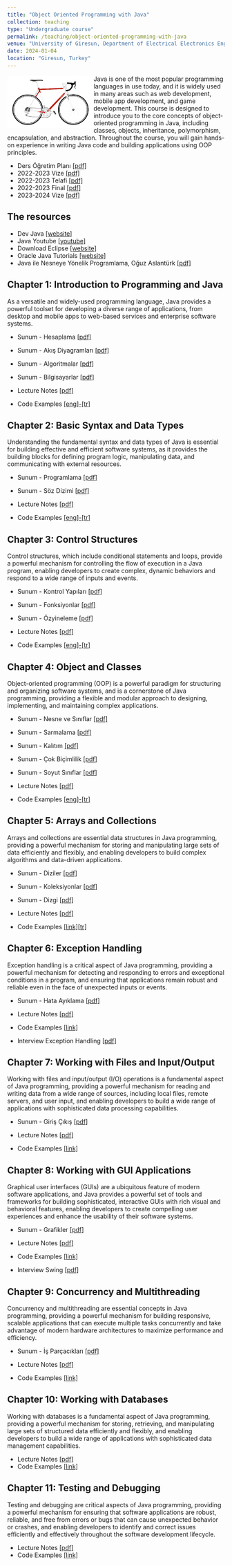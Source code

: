 ```yaml
---
title: "Object Oriented Programming with Java"
collection: teaching
type: "Undergraduate course"
permalink: /teaching/object-oriented-programming-with-java
venue: "University of Giresun, Department of Electrical Electronics Engineering"
date: 2024-01-04
location: "Giresun, Turkey"
---
```


<img align="left" width="200" alt="object oriented programming" src="/images/teaching/object-oriented-course-i.png"> Java is one of the most popular programming languages in use today, and it is widely used in many areas such as web development, mobile app development, and game development. This course is designed to introduce you to the core concepts of object-oriented programming in Java, including classes, objects, inheritance, polymorphism, encapsulation, and abstraction. Throughout the course, you will gain hands-on experience in writing Java code and building applications using OOP principles. 

* Ders Öğretim Planı <a href="../files/java/slides/Bolum_00_Ders_Ogretim_Planı.pdf">[pdf]</a>
* 2022-2023 Vize <a href="../files/java/slides/2022-2023-vize-cevaplar.pdf">[pdf]</a>
* 2022-2023 Telafi <a href="../files/java/slides/2022-2023-telafi-cevaplar.pdf">[pdf]</a>
* 2022-2023 Final <a href="../files/java/slides/2022-2023-final-cevaplar.pdf">[pdf]</a>
* 2023-2024 Vize <a href="../files/java/slides/2023-2024-vize-cevaplar.pdf">[pdf]</a>

The resources
---

* Dev Java <a href="https://dev.java/learn/">[website]</a>
* Java Youtube <a href="https://www.youtube.com/java">[youtube]</a>
* Download Eclipse <a href="https://www.eclipse.org/downloads/packages/installer">[website]</a>
* Oracle Java Tutorials <a href="https://docs.oracle.com/javase/tutorial/">[website]</a>
* Java ile Nesneye Yönelik Programlama, Oğuz Aslantürk <a href="https://web.cs.hacettepe.edu.tr/~bbm102/misc/java_notes_by_oa.pdf">[pdf]</a>

Chapter 1: Introduction to Programming and Java
-----

As a versatile and widely-used programming language, Java provides a powerful toolset for developing a diverse range of applications, from desktop and mobile apps to web-based services and enterprise software systems.

* Sunum - Hesaplama <a href="../files/java/slides/Bolum_01_Hesaplama_Hesaplamali_Dusunme.pdf">[pdf]</a>
* Sunum - Akış Diyagramları <a href="../files/java/slides/Bolum_01_Akis_Diyagramlari.pdf">[pdf]</a>
* Sunum - Algoritmalar <a href="../files/java/slides/Bolum_01_Algoritmalar.pdf">[pdf]</a>
* Sunum - Bilgisayarlar <a href="../files/java/slides/Bolum_01_Bilgisayarlar.pdf">[pdf]</a> 

* Lecture Notes <a href="../files/java/Chapter_01_Introduction.pdf">[pdf]</a>
* Code Examples <a href="https://github.com/sercankulcu/object-oriented-programming-java/tree/main/Lecture01">[eng]-</a><a href="https://github.com/sercankulcu/object-oriented-programming-java/tree/main/Ders01">[tr]</a>

Chapter 2: Basic Syntax and Data Types
-----

Understanding the fundamental syntax and data types of Java is essential for building effective and efficient software systems, as it provides the building blocks for defining program logic, manipulating data, and communicating with external resources.

* Sunum - Programlama <a href="../files/java/slides/Bolum_02_Programlama.pdf">[pdf]</a> 
* Sunum - Söz Dizimi <a href="../files/java/slides/Bolum_02_Soz_Dizimi_Kurallari.pdf">[pdf]</a> 

* Lecture Notes <a href="../files/java/Chapter_02_Basic_Syntax_and_Data_Types.pdf">[pdf]</a>
* Code Examples <a href="https://github.com/sercankulcu/object-oriented-programming-java/tree/main/Lecture02">[eng]-</a><a href="https://github.com/sercankulcu/object-oriented-programming-java/tree/main/Ders02">[tr]</a>

Chapter 3: Control Structures
-----

Control structures, which include conditional statements and loops, provide a powerful mechanism for controlling the flow of execution in a Java program, enabling developers to create complex, dynamic behaviors and respond to a wide range of inputs and events.

* Sunum - Kontrol Yapıları <a href="../files/java/slides/Bolum_03_Kontrol_Yapilari.pdf">[pdf]</a> 
* Sunum - Fonksiyonlar <a href="../files/java/slides/Bolum_03_Fonksiyonlar.pdf">[pdf]</a> 
* Sunum - Özyineleme <a href="../files/java/slides/Bolum_03_Ozyineleme.pdf">[pdf]</a> 

* Lecture Notes <a href="../files/java/Chapter_03_Control_Structures.pdf">[pdf]</a>
* Code Examples <a href="https://github.com/sercankulcu/object-oriented-programming-java/tree/main/Lecture03">[eng]-</a><a href="https://github.com/sercankulcu/object-oriented-programming-java/tree/main/Ders03">[tr]</a>


Chapter 4: Object and Classes
-----

Object-oriented programming (OOP) is a powerful paradigm for structuring and organizing software systems, and is a cornerstone of Java programming, providing a flexible and modular approach to designing, implementing, and maintaining complex applications.

* Sunum - Nesne ve Sınıflar <a href="../files/java/slides/Bolum_04_Nesne_Sinif.pdf">[pdf]</a> 
* Sunum - Sarmalama <a href="../files/java/slides/Bolum_04_Sarmalama.pdf">[pdf]</a> 
* Sunum - Kalıtım <a href="../files/java/slides/Bolum_04_Kalitim.pdf">[pdf]</a> 
* Sunum - Çok Biçimlilik <a href="../files/java/slides/Bolum_04_Cok_Bicimlilik.pdf">[pdf]</a> 
* Sunum - Soyut Sınıflar <a href="../files/java/slides/Bolum_04_Soyut_Siniflar.pdf">[pdf]</a> 

* Lecture Notes <a href="../files/java/Chapter_04_Object_Oriented_Programming.pdf">[pdf]</a>
* Code Examples <a href="https://github.com/sercankulcu/object-oriented-programming-java/tree/main/Lecture04">[eng]-</a><a href="https://github.com/sercankulcu/object-oriented-programming-java/tree/main/Ders04">[tr]</a>


Chapter 5: Arrays and Collections
-----

Arrays and collections are essential data structures in Java programming, providing a powerful mechanism for storing and manipulating large sets of data efficiently and flexibly, and enabling developers to build complex algorithms and data-driven applications.

* Sunum - Diziler <a href="../files/java/slides/Bolum_05_Diziler.pdf">[pdf]</a> 
* Sunum - Koleksiyonlar <a href="../files/java/slides/Bolum_05_Koleksiyonlar.pdf">[pdf]</a> 
* Sunum - Dizgi <a href="../files/java/slides/Bolum_05_Dizgi.pdf">[pdf]</a> 

* Lecture Notes <a href="../files/java/Chapter_05_Arrays_And_Collections.pdf">[pdf]</a>
* Code Examples <a href="https://github.com/sercankulcu/object-oriented-programming-java/tree/main/Lecture05">[link]</a><a href="https://github.com/sercankulcu/object-oriented-programming-java/tree/main/Ders05">[tr]</a>


Chapter 6: Exception Handling
-----

Exception handling is a critical aspect of Java programming, providing a powerful mechanism for detecting and responding to errors and exceptional conditions in a program, and ensuring that applications remain robust and reliable even in the face of unexpected inputs or events.

* Sunum - Hata Ayıklama <a href="../files/java/slides/Bolum_06_Hata_Ayiklama.pdf">[pdf]</a> 

* Lecture Notes <a href="../files/java/Chapter_06_Exception_Handling.pdf">[pdf]</a>
* Code Examples <a href="https://github.com/sercankulcu/object-oriented-programming-java/tree/main/Lecture06">[link]</a>
* Interview Exception Handling <a href="../files/java/Interview_Exception_Handling.pdf">[pdf]</a>

Chapter 7: Working with Files and Input/Output
-----

Working with files and input/output (I/O) operations is a fundamental aspect of Java programming, providing a powerful mechanism for reading and writing data from a wide range of sources, including local files, remote servers, and user input, and enabling developers to build a wide range of applications with sophisticated data processing capabilities.

* Sunum - Giriş Çıkış <a href="../files/java/slides/Bolum_07_Giris_Cikis.pdf">[pdf]</a> 

* Lecture Notes <a href="../files/java/Chapter_07_Working_With_Files_And_Input_Output.pdf">[pdf]</a>
* Code Examples <a href="https://github.com/sercankulcu/object-oriented-programming-java/tree/main/Lecture07">[link]</a>

Chapter 8: Working with GUI Applications
-----

Graphical user interfaces (GUIs) are a ubiquitous feature of modern software applications, and Java provides a powerful set of tools and frameworks for building sophisticated, interactive GUIs with rich visual and behavioral features, enabling developers to create compelling user experiences and enhance the usability of their software systems.

* Sunum - Grafikler <a href="../files/java/slides/Bolum_08_Grafikler.pdf">[pdf]</a> 

* Lecture Notes <a href="../files/java/Chapter_08_Working_With_GUI_Applications.pdf">[pdf]</a>
* Code Examples <a href="https://github.com/sercankulcu/object-oriented-programming-java/tree/main/Lecture08">[link]</a>
* Interview Swing <a href="../files/java/Chapter_08_Interview_Swing.pdf">[pdf]</a>

Chapter 9: Concurrency and Multithreading
-----

Concurrency and multithreading are essential concepts in Java programming, providing a powerful mechanism for building responsive, scalable applications that can execute multiple tasks concurrently and take advantage of modern hardware architectures to maximize performance and efficiency.

* Sunum - İş Parçacıkları <a href="../files/java/slides/Bolum_09_Is_Parcaciklari.pdf">[pdf]</a> 

* Lecture Notes <a href="../files/java/Chapter_09_Concurrency_And_Multithreading.pdf">[pdf]</a>
* Code Examples <a href="https://github.com/sercankulcu/object-oriented-programming-java/tree/main/Lecture09">[link]</a>

Chapter 10: Working with Databases
-----

Working with databases is a fundamental aspect of Java programming, providing a powerful mechanism for storing, retrieving, and manipulating large sets of structured data efficiently and flexibly, and enabling developers to build a wide range of applications with sophisticated data management capabilities.

* Lecture Notes <a href="../files/java/Chapter_10_Working_With_Databases.pdf">[pdf]</a>
* Code Examples <a href="https://github.com/sercankulcu/object-oriented-programming-java/tree/main/Lecture10">[link]</a>

Chapter 11: Testing and Debugging
-----

Testing and debugging are critical aspects of Java programming, providing a powerful mechanism for ensuring that software applications are robust, reliable, and free from errors or bugs that can cause unexpected behavior or crashes, and enabling developers to identify and correct issues efficiently and effectively throughout the software development lifecycle.

* Lecture Notes <a href="../files/java/Chapter_12_Testing_And_Debugging.pdf">[pdf]</a>
* Code Examples <a href="https://github.com/sercankulcu/object-oriented-programming-java/tree/main/Lecture12">[link]</a>
